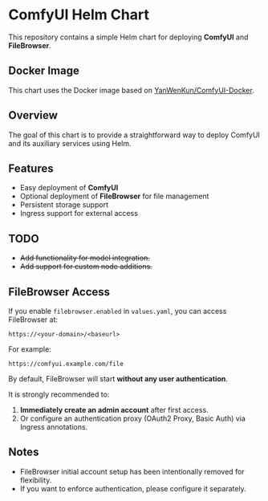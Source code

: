# ComfyUI Helm Chart

This repository contains a simple Helm chart for deploying **ComfyUI** and **FileBrowser**.

## Docker Image

This chart uses the Docker image based on [YanWenKun/ComfyUI-Docker](https://github.com/YanWenKun/ComfyUI-Docker).

## Overview

The goal of this chart is to provide a straightforward way to deploy ComfyUI and its auxiliary services using Helm.

## Features

- Easy deployment of **ComfyUI**
- Optional deployment of **FileBrowser** for file management
- Persistent storage support
- Ingress support for external access

## TODO

- ~~Add functionality for model integration.~~
- ~~Add support for custom node additions.~~

## FileBrowser Access

If you enable `filebrowser.enabled` in `values.yaml`, you can access FileBrowser at:

```
https://<your-domain>/<baseurl>
```

For example:
```
https://comfyui.example.com/file
```

By default, FileBrowser will start **without any user authentication**.

It is strongly recommended to:

1. **Immediately create an admin account** after first access.
2. Or configure an authentication proxy (OAuth2 Proxy, Basic Auth) via Ingress annotations.

## Notes

- FileBrowser initial account setup has been intentionally removed for flexibility.
- If you want to enforce authentication, please configure it separately.
